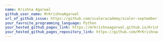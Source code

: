 ```yaml
---
name: Krishna Agarwal
github_user_name: MrKrishnaAgarwal
url_of_github_issue: https://github.com/scaleracademy/scaler-september-open-source-challenge/issues/108
your_favroite_programming_language: Python
your_hosted_github_pages_link: https://mrkrishnaagarwal.github.io/KrishnaAgarwal
your_hosted_github_pages_repository_link: https://github.com/MrKrishnaAgarwal/KrishnaAgarwal
---
```

